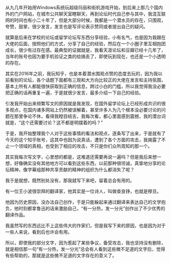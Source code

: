 <p>从九几年开始用Windows系统玩超级玛丽和街机游戏开始，到后来上那几个国内外的门户网站，在城市公共聊天室瞎聊天，再到论坛时代自己参与其中，我混互联网的时间也有小二十年了，但是大部分时候，我都是一个潜水员的存在，只围观，夸赞，鼓掌，很少发言，发言也是写评论表示赞同或者提出自己的疑问。</p><p>就算是后来在学校的论坛或留学论坛写东西分享经验，小有名气，也是因为我跟在大佬的后面，按照他们的方式，分享了自己的经验，然后在一个小圈子里互相抱团成长，很少有过存在感。最典型的证据就是，我看天涯论坛和豆瓣已经十几年了，当年的账号也因为要手机验证之类的给搞丢了，即使玩到现在，也还是一个小透明的存在。</p><p>其实在2016年之前，我玩知乎，也是本着潜水围观点赞的态度去玩的，因为我以前看别的论坛，各个话题下面都有三观和大方向比较正的大佬在发言和主持氛围，基本上所有人都能很快获取到正确的信息，跨过小白的门槛，所以我觉得我没必要把正确的话再重复一遍，于是就很少发言，最多介绍一下自己的经验。</p><p>引发我开始出来频繁写文的原因就是我发现，在国外留学论坛上已经形成共识的很多观点，在国内诸多网站上仍然被误解着，甚至许多人为几个根本没必要讨论的问题在那里争论不休，看得我瞠目结舌，我每次看，都心里面感到震撼，我的潜台词就是，“这个还需要讨论？这不都是明摆着的吗？”</p><p>于是，我开始整理我个人对于这些事情的看法和观点，逐条写了出来，于是就有了今天的这个知乎账号，这其中也因为说真话，遭到了各个方面的攻击，我揭露了不止一个领域的真相，也受到了相应的攻击，不只是你们众所周知的那一个。</p><p>其实我每次写文字，心里想的都是，这难道还需要再说一遍吗？但是我后来想一想，好像确实没有其他地方可以看到这些东西，以前那种很坦诚，真挚地分享的论坛精神，像字幕组那种共享贡献的精神的组织为什么都消失了呢？</p><p>我于是就想，既然别处没有，那我就写下来吧，留着总会有用的。</p><p>有一位王小波很崇拜的翻译家，他其实是一位诗人，叫做查良铮，也就是穆旦。</p><p>他因为历史原因，没办法自己创作，于是只能躲起来通过翻译来表达自己的文学抱负，他时刻都拿鲁迅的话来激励自己，“有一分热，发一分光”创作出了不少优秀的翻译作品。</p><p>我虽然写的东西远比不上这些伟大的作家们，但是我写下来的原因，也是因为对于一些人来说，看到后也许会有用。</p><p>所以，即使我的部分文字，因为惹起了某些争议，备受攻击，我也坚持没有删除，就是相信那一句“有一分热，发一分光”总会有人看到这些微不足道的文字后，觉得有些帮助的，那就是这些微不足道的文字存在的意义了。</p><p></p>
